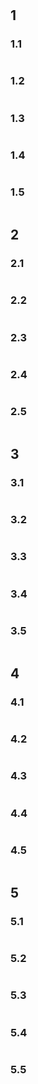 #

## 1

### 1.1

```js

```

### 1.2

```js

```

### 1.3

```js

```

### 1.4

```js

```

### 1.5

```js

```

## 2

### 2.1

```js

```

### 2.2

```js

```

### 2.3

```js

```

### 2.4

```js

```

### 2.5

```js

```

## 3

### 3.1

```js

```

### 3.2

```js

```

### 3.3

```js

```

### 3.4

```js

```

### 3.5

```js

```

## 4

### 4.1

```js

```

### 4.2

```js

```

### 4.3

```js

```

### 4.4

```js

```

### 4.5

```js

```

## 5

### 5.1

```js

```

### 5.2

```js

```

### 5.3

```js

```

### 5.4

```js

```

### 5.5

```js

```

